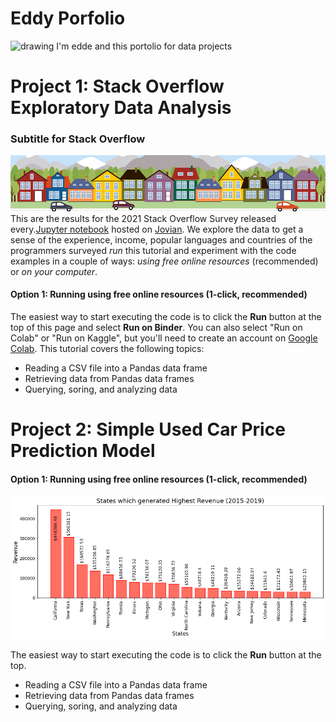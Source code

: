 # Eddy Porfolio
<img src="https://github.com/eddydatabox/Eddy_Porfolio/blob/main/images/Eddy%20Thumb.jpg" alt="drawing" width="150"/>
I'm edde and this portolio for data projects

# Project 1: Stack Overflow Exploratory Data Analysis 

### Subtitle for Stack Overflow
![](images/housesbanner.png)
This are the results for the 2021 Stack Overflow Survey released every.[Jupyter notebook](https://jupyter.org) hosted on [Jovian](https://www.jovian.ai). We explore the data to get a sense of the experience, income, popular languages and countries of the programmers surveyed _run_ this tutorial and experiment with the code examples in a couple of ways: *using free online resources* (recommended) or *on your computer*.

#### Option 1: Running using free online resources (1-click, recommended)

The easiest way to start executing the code is to click the **Run** button at the top of this page and select **Run on Binder**. You can also select "Run on Colab" or "Run on Kaggle", but you'll need to create an account on [Google Colab](https://colab.research.google.com).
This tutorial covers the following topics:

- Reading a CSV file into a Pandas data frame
- Retrieving data from Pandas data frames
- Querying, soring, and analyzing data

# Project 2: Simple Used Car Price Prediction Model
#### Option 1: Running using free online resources (1-click, recommended)
![](images/store_sales_revenue-1.png)

The easiest way to start executing the code is to click the **Run** button at the top.
- Reading a CSV file into a Pandas data frame
- Retrieving data from Pandas data frames
- Querying, soring, and analyzing data
